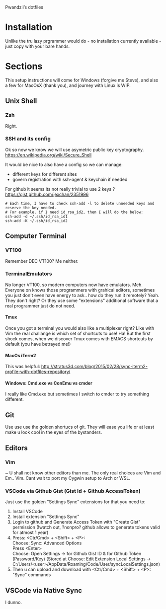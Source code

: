 Pwandzil’s dotfiles

# Installation
Unlike the tru lazy prgrammer would do - no installation currently available - just copy with your bare hands.

# Sections
This setup instructions will come for Windows (forgive me Steve), and also a few for MacOsX (thank you), and journey with Linux is WIP.

## Unix Shell
### Zsh
Right.

### SSH and its config
Ok so now we know we will use asymetric public key cryptography. https://en.wikipedia.org/wiki/Secure_Shell

It would be nice to also have a config so we can manage:
- different keys for different sites
- govern registration with ssh-agent & keychain if needed

For github it seems its not really trivial to use 2 keys ? https://gist.github.com/jexchan/2351996

    # Each time, I have to check ssh-add -l to delete unneeded keys and reserve the key needed.
    # For example, if I need id_rsa_id2, then I will do the below:
    ssh-add -d ~/.ssh/id_rsa_id1
    ssh-add -K ~/.ssh/id_rsa_id2


## Computer Terminal
### VT100
Remember DEC VT100? Me neither. 

### TerminalEmulators
No longer VT100, so modern computers now have emulators. Meh. 
Everyone on knows those programmers with grahical editors, sometimes you just don't even have energy to ask.. how do they run it remotely?
Yeah. They don't right? Or they use some "extensions" additional software that a real programmer just do not need. 

#### Tmux 
Once you got a terminal you would also like a multiplexer right? 
Like with Vim the real challange is which set of shortcuts to use! Ha!
But the first shock comes, when we discover Tmux comes with EMACS shortcuts by default (you have betrayed me!)

#### MacOs iTerm2
This was helpful: http://stratus3d.com/blog/2015/02/28/sync-iterm2-profile-with-dotfiles-repository/

#### Windows: Cmd.exe vs ConEmu vs cmder
I really like Cmd.exe but sometimes I switch to cmder to try something different.

## Git
Use use use the golden shortucs of git. They will ease you life or at least make u look cool in the eyes of the bystanders.

## Editors 
### Vim
~ U shall not know other editors than me.
The only real choices are Vim and Em.. Vim. 
Cant wait to port my Cygwin setup to Arch or WSL.

### VSCode via Github Gist (Gist Id + Github AccessToken)
Just use the golden "Settings Sync" extensions for that you need to:
1. Install VSCode
2. Install extension "Settings Sync"
3. Login to github and Generate Access Token with "Create Gist" permission (!watch out, ?nonpro? github allows to generate tokens valid for atmost 1 year)
4. Press: \<Ctr/Cmd\> + \<Shift\> + \<P\>: \
   Choose: Sync: Advanced Options \
   Press \<Enter\> \
   Choose: Open Settings -> for Github Gist ID &  for Github Token (Password/Key)
    (Stored at Choose: Edit Extension Local Settings  -> C:/Users/\<user\>/AppData/Roaming/Code/User/syncLocalSettings.json)
5. Then u can upload and download with \<Ctr/Cmd\> + \<Shift\> + \<P\>: "Sync" commands

## VSCode via Native Sync
I dunno.
